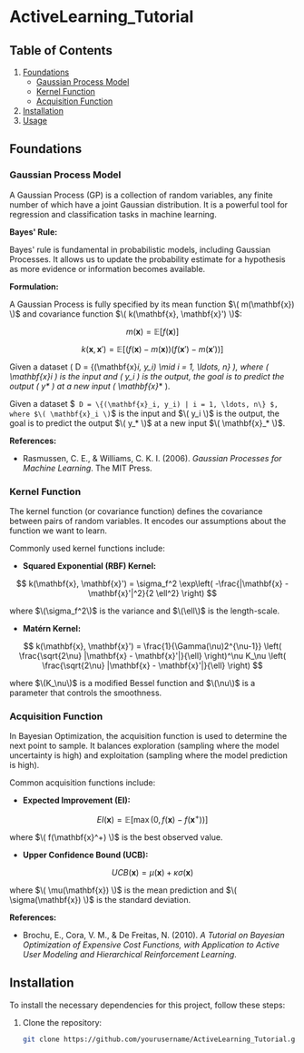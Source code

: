 # ActiveLearning_Tutorial

## Table of Contents
1. [Foundations](#foundations)
    - [Gaussian Process Model](#gaussian-process-model)
    - [Kernel Function](#kernel-function)
    - [Acquisition Function](#acquisition-function)
2. [Installation](#installation)
3. [Usage](#usage)

## Foundations

### Gaussian Process Model

A Gaussian Process (GP) is a collection of random variables, any finite number of which have a joint Gaussian distribution. It is a powerful tool for regression and classification tasks in machine learning.

**Bayes' Rule:**

Bayes' rule is fundamental in probabilistic models, including Gaussian Processes. It allows us to update the probability estimate for a hypothesis as more evidence or information becomes available.

**Formulation:**

A Gaussian Process is fully specified by its mean function $\( m(\mathbf{x}) \)$ and covariance function $\( k(\mathbf{x}, \mathbf{x}') \)$:

$$
m(\mathbf{x}) = \mathbb{E}[f(\mathbf{x})]
$$

$$
k(\mathbf{x}, \mathbf{x}') = \mathbb{E}[(f(\mathbf{x}) - m(\mathbf{x}))(f(\mathbf{x}') - m(\mathbf{x}'))]
$$

Given a dataset \( D = \{(\mathbf{x}_i, y_i) \mid i = 1, \ldots, n\} \), where \( \mathbf{x}_i \) is the input and \( y_i \) is the output, the goal is to predict the output \( y_* \) at a new input \( \mathbf{x}_* \).


Given a dataset $` D = \{(\mathbf{x}_i, y_i) | i = 1, \ldots, n\} $, where $\( \mathbf{x}_i \)`$ is the input and $`\( y_i \)`$ is the output, the goal is to predict the output $`\( y_* \)`$ at a new input $`\( \mathbf{x}_* \)`$.

**References:**
- Rasmussen, C. E., & Williams, C. K. I. (2006). *Gaussian Processes for Machine Learning*. The MIT Press.

### Kernel Function

The kernel function (or covariance function) defines the covariance between pairs of random variables. It encodes our assumptions about the function we want to learn.

Commonly used kernel functions include:

- **Squared Exponential (RBF) Kernel:**

$$
k(\mathbf{x}, \mathbf{x}') = \sigma_f^2 \exp\left( -\frac{|\mathbf{x} - \mathbf{x}'|^2}{2 \ell^2} \right)
$$

  where $\(\sigma_f^2\)$ is the variance and $\(\ell\)$ is the length-scale.

- **Matérn Kernel:**

$$
k(\mathbf{x}, \mathbf{x}') = \frac{1}{\Gamma(\nu)2^{\nu-1}} \left( \frac{\sqrt{2\nu} |\mathbf{x} - \mathbf{x}'|}{\ell} \right)^\nu K_\nu \left( \frac{\sqrt{2\nu} |\mathbf{x} - \mathbf{x}'|}{\ell} \right)
$$

  where $\(K_\nu\)$ is a modified Bessel function and $\(\nu\)$ is a parameter that controls the smoothness.

### Acquisition Function

In Bayesian Optimization, the acquisition function is used to determine the next point to sample. It balances exploration (sampling where the model uncertainty is high) and exploitation (sampling where the model prediction is high).

Common acquisition functions include:

- **Expected Improvement (EI):**

$$
EI(\mathbf{x}) = \mathbb{E}[\max(0, f(\mathbf{x}) - f(\mathbf{x}^+))]
$$

  where $\( f(\mathbf{x}^+) \)$ is the best observed value.

- **Upper Confidence Bound (UCB):**

$$
UCB(\mathbf{x}) = \mu(\mathbf{x}) + \kappa \sigma(\mathbf{x})
$$

  where $\( \mu(\mathbf{x}) \)$ is the mean prediction and $\( \sigma(\mathbf{x}) \)$ is the standard deviation.

**References:**
- Brochu, E., Cora, V. M., & De Freitas, N. (2010). *A Tutorial on Bayesian Optimization of Expensive Cost Functions, with Application to Active User Modeling and Hierarchical Reinforcement Learning*.

## Installation

To install the necessary dependencies for this project, follow these steps:

1. Clone the repository:
   ```bash
   git clone https://github.com/yourusername/ActiveLearning_Tutorial.git
